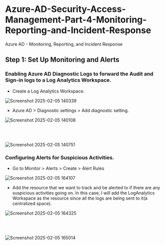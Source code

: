 # Azure-AD-Security-Access-Management-Part-4-Monitoring-Reporting-and-Incident-Response
Azure AD - Monitoring, Reporting, and Incident Response

## Step 1: Set Up Monitoring and Alerts
### Enabling Azure AD Diagnostic Logs to forward the Audit and Sign-in logs to a Log Analytics Workspace.
- Create a Log Analytics Workspace.
   
![Screenshot 2025-02-05 140339](https://github.com/user-attachments/assets/17a8c064-5af7-4b14-a5a8-d7eeeb61192d)

- Azure AD > Diagnostic settings > Add diagnostic setting.

![Screenshot 2025-02-05 140108](https://github.com/user-attachments/assets/9a4939e5-0e63-4509-b929-e949aa8a0995)

   <br><br>

![Screenshot 2025-02-05 140751](https://github.com/user-attachments/assets/7d0c14a6-9690-42a8-a533-63df7a3923fd)


### Configuring Alerts for Suspicious Activities.
- Go to Monitor > Alerts > Create > Alert Rules

![Screenshot 2025-02-05 164107](https://github.com/user-attachments/assets/5acc42cb-cd57-4d83-9982-bfd98124d980)

- Add the resource that we want to track and be alerted to if there are any suspicious activities going on. In this case, I will add the LogAnalytics Workspace as the resource since all the logs are being sent to it(a centralized space).

![Screenshot 2025-02-05 164325](https://github.com/user-attachments/assets/4073747d-efac-4a62-a3d8-be6f61a67d43)

<br><br>

![Screenshot 2025-02-05 165014](https://github.com/user-attachments/assets/84e27f49-e615-4fba-b5d5-963f981f2089)

<br><br>

